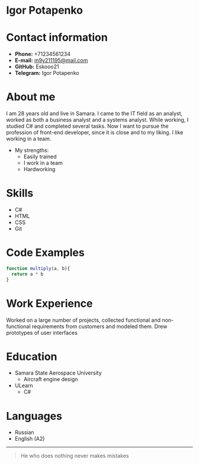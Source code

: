 # Igor Potapenko

# Contact information

- __Phone:__ +71234561234
- __E-mail:__ m9y211195@mail.com
- __GitHub:__ Eskooo21
- __Telegram:__ Igor Potapenko<br>

# About me

I am 28 years old and live in Samara. I came to the IT field as an analyst, worked as both a business analyst and a systems analyst. While working, I studied C# and completed several tasks. Now I want to pursue the profession of front-end developer, since it is close and to my liking. I like working in a team.

* My strengths:
    * Easily trained
    * I work in a team
    * Hardworking <br>
    
# Skills

- C#
- HTML
- CSS
- Git <br>

# Code Examples

```javascript
function multiply(a, b){
  return a * b
}
```

# Work Experience

Worked on a large number of projects, collected functional and non-functional requirements from customers and modeled them. Drew prototypes of user interfaces

# Education

* Samara State Aerospace University
    * Aircraft engine design
* ULearn
    * C# <br>

# Languages

* Russian
* English (A2) <br>

---
> He who does nothing never makes mistakes